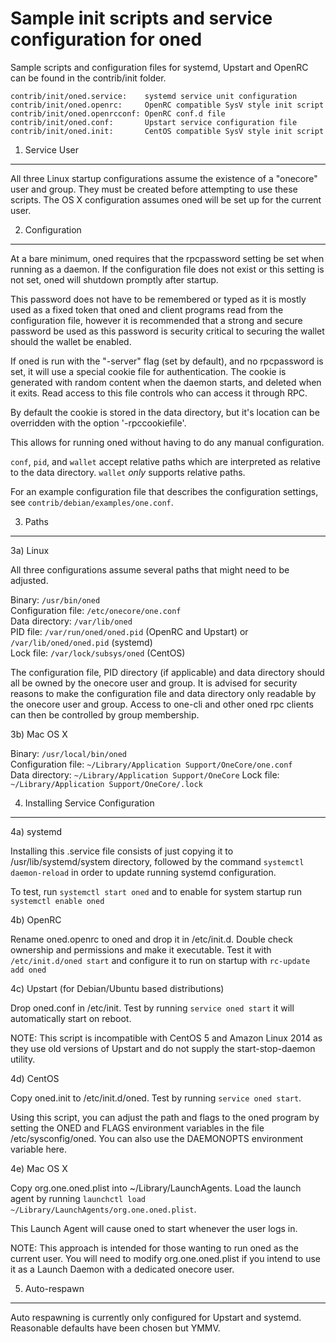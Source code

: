 Sample init scripts and service configuration for oned
==========================================================

Sample scripts and configuration files for systemd, Upstart and OpenRC
can be found in the contrib/init folder.

    contrib/init/oned.service:    systemd service unit configuration
    contrib/init/oned.openrc:     OpenRC compatible SysV style init script
    contrib/init/oned.openrcconf: OpenRC conf.d file
    contrib/init/oned.conf:       Upstart service configuration file
    contrib/init/oned.init:       CentOS compatible SysV style init script

1. Service User
---------------------------------

All three Linux startup configurations assume the existence of a "onecore" user
and group.  They must be created before attempting to use these scripts.
The OS X configuration assumes oned will be set up for the current user.

2. Configuration
---------------------------------

At a bare minimum, oned requires that the rpcpassword setting be set
when running as a daemon.  If the configuration file does not exist or this
setting is not set, oned will shutdown promptly after startup.

This password does not have to be remembered or typed as it is mostly used
as a fixed token that oned and client programs read from the configuration
file, however it is recommended that a strong and secure password be used
as this password is security critical to securing the wallet should the
wallet be enabled.

If oned is run with the "-server" flag (set by default), and no rpcpassword is set,
it will use a special cookie file for authentication. The cookie is generated with random
content when the daemon starts, and deleted when it exits. Read access to this file
controls who can access it through RPC.

By default the cookie is stored in the data directory, but it's location can be overridden
with the option '-rpccookiefile'.

This allows for running oned without having to do any manual configuration.

`conf`, `pid`, and `wallet` accept relative paths which are interpreted as
relative to the data directory. `wallet` *only* supports relative paths.

For an example configuration file that describes the configuration settings,
see `contrib/debian/examples/one.conf`.

3. Paths
---------------------------------

3a) Linux

All three configurations assume several paths that might need to be adjusted.

Binary:              `/usr/bin/oned`  
Configuration file:  `/etc/onecore/one.conf`  
Data directory:      `/var/lib/oned`  
PID file:            `/var/run/oned/oned.pid` (OpenRC and Upstart) or `/var/lib/oned/oned.pid` (systemd)  
Lock file:           `/var/lock/subsys/oned` (CentOS)  

The configuration file, PID directory (if applicable) and data directory
should all be owned by the onecore user and group.  It is advised for security
reasons to make the configuration file and data directory only readable by the
onecore user and group.  Access to one-cli and other oned rpc clients
can then be controlled by group membership.

3b) Mac OS X

Binary:              `/usr/local/bin/oned`  
Configuration file:  `~/Library/Application Support/OneCore/one.conf`  
Data directory:      `~/Library/Application Support/OneCore`
Lock file:           `~/Library/Application Support/OneCore/.lock`

4. Installing Service Configuration
-----------------------------------

4a) systemd

Installing this .service file consists of just copying it to
/usr/lib/systemd/system directory, followed by the command
`systemctl daemon-reload` in order to update running systemd configuration.

To test, run `systemctl start oned` and to enable for system startup run
`systemctl enable oned`

4b) OpenRC

Rename oned.openrc to oned and drop it in /etc/init.d.  Double
check ownership and permissions and make it executable.  Test it with
`/etc/init.d/oned start` and configure it to run on startup with
`rc-update add oned`

4c) Upstart (for Debian/Ubuntu based distributions)

Drop oned.conf in /etc/init.  Test by running `service oned start`
it will automatically start on reboot.

NOTE: This script is incompatible with CentOS 5 and Amazon Linux 2014 as they
use old versions of Upstart and do not supply the start-stop-daemon utility.

4d) CentOS

Copy oned.init to /etc/init.d/oned. Test by running `service oned start`.

Using this script, you can adjust the path and flags to the oned program by
setting the ONED and FLAGS environment variables in the file
/etc/sysconfig/oned. You can also use the DAEMONOPTS environment variable here.

4e) Mac OS X

Copy org.one.oned.plist into ~/Library/LaunchAgents. Load the launch agent by
running `launchctl load ~/Library/LaunchAgents/org.one.oned.plist`.

This Launch Agent will cause oned to start whenever the user logs in.

NOTE: This approach is intended for those wanting to run oned as the current user.
You will need to modify org.one.oned.plist if you intend to use it as a
Launch Daemon with a dedicated onecore user.

5. Auto-respawn
-----------------------------------

Auto respawning is currently only configured for Upstart and systemd.
Reasonable defaults have been chosen but YMMV.
